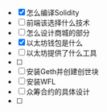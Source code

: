- [x] 怎么编译Solidity
- [ ] 前端该选择什么技术
- [ ] 怎么设计商城的部分
- [x] 以太坊钱包是什么
- [ ] 以太坊提供了什么工具
- [ ] 
- [ ] 安装Geth并创建创世块
- [ ] 安装WFL
- [ ] 众筹合约的具体设计
- [ ] 

